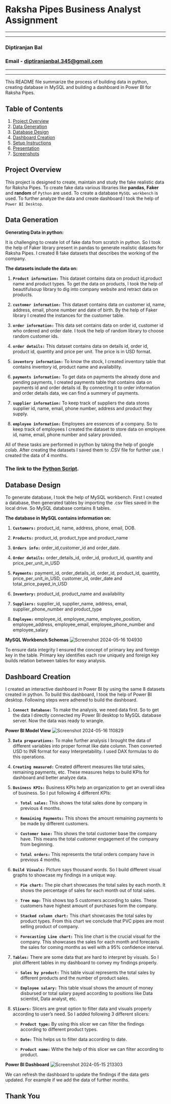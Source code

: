# Raksha Pipes Business Analyst Assignment

---



---


### **Diptiranjan Bal**
### **Email - diptiranjanbal.345@gmail.com**

---



---


This README file summarize the process of building data in python, creating database in MySQL and building a dashboard in Power BI for Raksha Pipes.
## Table of Contents
   1. [Project Overview](#Project-Overview)
   2. [Data Generation](#Data-Generation)
   3. [Database Design](#Database-Design)
   4. [Dashboard Creation](#Dashboard-Creation)
   5. [Setup Instructions](#Setup-Instructions)
   6. [Presentation](#Presentation)
   7. [Screenshots](#Screenshots)

## Project Overview
This project is designed to create, maintain and study the fake realistic data for Raksha Pipes. To create fake data various libraries like **pandas**, **Faker** and **random** of `Python` are used. To create a database `MySQL workbench` is used. To further analyze the data and create dashboard I took the help of `Power BI Desktop`.

## Data Generation

**Generating Data in python:**

It is challenging to create lot of fake data from scratch in python. So I took the help of Faker library present in pandas to generate realistic datasets for Raksha Pipes. I created 8 fake datasets that describes the working of the company.

**The datasets include the data on:**


1. **`Product information:`** This dataset contains data on product id,product name and product types. To get the data on products, I took the help of beautifulsoup library to dig into company website and retract data on products.

2. **`customer information:`** This dataset contains data on customer id, name, address, email, phone number and date of birth. By the help of Faker library I created the instances for the customer table.

3. **`order information:`** This data set contains data on order id, customer id who ordered and order date. I took the help of random library to choose random customer ids.

4. **`order details:`** This dataset contains data on details id, order id, product id, quantity and price per unit. The price is in USD format.

5. **`inventory information:`** To know the stock, I created inventory table that contains inventory id, product name and availability. 

6. **`payments information:`** To get data on payments the already done and pending payments, I created payments table that contains data on payments id and order details id. By connecting it to order information and order details data, we can find a summery of payments.

7. **`supplier information:`** To keep track of suppliers the data stores supplier id, name, email, phone number, address and product they supply.

8. **`employee information:`** Employees are essences of a company. So to keep track of employees I created the dataset to store data on employee id, name, email, phone number and salary provided.

All of these tasks are performed in python by taking the help of google colab. After creating the datasets I saved them to .CSV file for further use. I created the data of 4 months.
### The link to the [Python Script](https://colab.research.google.com/drive/1rMavk9mc_sv454H4lbTELPhjMJ9y66sI?usp=sharing).




## Database Design

To generate database, I took the help of MySQL workbench. First I created a database, then generated tables by importing the .csv files saved in the local drive. So MySQL database contains 8 tables.

**The database in MySQL contains information on:**

1. **`Customers:`** product_id, name, address, phone, email, DOB.

2. **`Products:`** product_id, product_type and product_name

3. **`Orders info:`** order_id,customer_id and order_date.

4. **`Order details:`** order_details_id, order_id, product_id, quantity and price_per_unit_in_USD

5. **`Payments:`** payment_id, order_details_id, order_id, product_id, quantity, price_per_unit_in_USD, customer_id, order_date and total_price_payed_in_USD

6. **`Inventory:`** product_id, product_name and availability

7. **`Suppliers:`** supplier_id, supplier_name, address, email, supplier_phone_number and product_type

8. **`Employee:`** employee_id, employee_name, employee_position, employee_address, employee_email, employee_phone_number and employee_salary


**MySQL Workbench Schemas**
![Screenshot 2024-05-16 104930](https://github.com/diptiranjan1998/Raksha-pipes-assignment/assets/126856016/2183fd22-8d0b-4b25-a6b7-7a53b50761f6)



To ensure data integrity I ensured the concept of primary key and foreign key in the table. Primary key identifies each row uniquely and foreign key builds relation between tables for easy analysis.


## Dashboard Creation

I created an interactive dashboard in Power BI by using the same 8 datasets created in python. To build this dashboard, I took the help of Power BI desktop. 
Following steps were adhered to build the dashboard. 

1. **`Connect Database:`** To make the analysis, we need data first. So to get the data I directly connected my Power BI desktop to MySQL database server. Now the data was ready to wrangle.

**Power BI Model View**
![Screenshot 2024-05-16 110829](https://github.com/diptiranjan1998/Raksha-pipes-assignment/assets/126856016/1c0658df-c544-452e-8595-3cc1b32f1bcd)


3. **`Data preparations:`** To make further analysis I brought the data of different variables into proper format like date column. Then converted USD to INR format for easy Interpretability. I used DAX formulas to do this operations.

4. **`Creating measured:`** Created different measures like total sales, remaining payments, etc. These measures helps to build KPIs for dashboard and better analyze data.

5. **`Business KPIs:`** Business KPIs help an organization to get an overall idea of business. So I put following 4 different KPIs:

    * **`Total sales:`** This shows the total sales done by company in previous 4 months. 

    * **`Remaining Payments:`** This shows the amount remaining payments to be made by different customers.

    * **`Customer base:`** This shows the total customer base the company have. This means the total customer engagement of the company from beginning.

    * **`Total orders:`** This represents the total orders company have in previous 4 months. 

6. **`Build Visuals:`** Picture says thousand words. So I build different visual graphs to showcase my findings in a unique way.

    * **`Pie chart:`** The pie chart showcases the total sales by each month. It shows the percentage of sales for each month out of total sales.

    * **`Tree map:`** This shows top 5 customers according to sales. These customers have highest amount of purchases form the company.

    * **`Stacked column chart:`** This chart showcases the total sales by product types. From this chart we conclude that PVC pipes are most selling product of company.

    * **`Forecasting Line chart:`** This line chart is the crucial visual for the company. This showcases the sales for each month and forecasts the sales for coming months as well with a 95% confidence interval.

7. **`Tables:`** There are some data that are hard to interpret by visuals. So I plot different tables in my dashboard to convey my findings properly.

    * **`Sales by product:`** This table visual represents the total sales by different products and the number of product sales.

    * **`Employee salary:`** This table visual shows the amount of money disbursed or total salary payed according to positions like Data scientist, Data analyst, etc.

8. **`Slicers:`** Slicers are great option to filter data and visuals properly according to user’s need. So I added following 3 different slicers:

    * **`Product type:`** By using this slicer we can filter the findings according to different product types.

    * **`Date:`** This helps us to filter data according to date.

    * **`Product name:`** Withe the help of this slicer we can filter according to product.

**Power BI Dashboard**
![Screenshot 2024-05-15 213303](https://github.com/diptiranjan1998/Raksha-pipes-assignment/assets/126856016/d4ea705c-09a7-4bfa-bbc6-0b6dd0bca8d8)

We can refresh the dashboard to update the findings if the data gets updated. For example if we add the data of further months.


## **Thank You**





